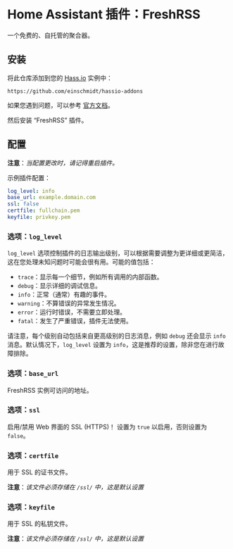 # Home Assistant 插件：FreshRSS

一个免费的、自托管的聚合器。

## 安装

将此仓库添加到您的 [Hass.io](https://home-assistant.io/hassio/) 实例中：

`https://github.com/einschmidt/hassio-addons`

如果您遇到问题，可以参考 [官方文档](https://home-assistant.io/hassio/installing_third_party_addons/)。

然后安装 “FreshRSS” 插件。

## 配置

**注意**：_当配置更改时，请记得重启插件。_

示例插件配置：

```yaml
log_level: info
base_url: example.domain.com
ssl: false
certfile: fullchain.pem
keyfile: privkey.pem
```

### 选项：`log_level`

`log_level` 选项控制插件的日志输出级别，可以根据需要调整为更详细或更简洁，这在您处理未知问题时可能会很有用。可能的值包括：

- `trace`：显示每一个细节，例如所有调用的内部函数。
- `debug`：显示详细的调试信息。
- `info`：正常（通常）有趣的事件。
- `warning`：不算错误的异常发生情况。
- `error`：运行时错误，不需要立即处理。
- `fatal`：发生了严重错误，插件无法使用。

请注意，每个级别自动包括来自更高级别的日志消息，例如 `debug` 还会显示 `info` 消息。默认情况下，`log_level` 设置为 `info`，这是推荐的设置，除非您在进行故障排除。

### 选项：`base_url`

FreshRSS 实例可访问的地址。

### 选项：`ssl`

启用/禁用 Web 界面的 SSL (HTTPS)！
设置为 `true` 以启用，否则设置为 `false`。

### 选项：`certfile`

用于 SSL 的证书文件。

**注意**：_该文件必须存储在 `/ssl/` 中，这是默认设置_

### 选项：`keyfile`

用于 SSL 的私钥文件。

**注意**：_该文件必须存储在 `/ssl/` 中，这是默认设置_